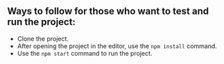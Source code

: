 ## Ways to follow for those who want to test and run the project:

- Clone the project.
- After opening the project in the editor, use the ```npm install``` command.
- Use the ```npm start``` command to run the project.
